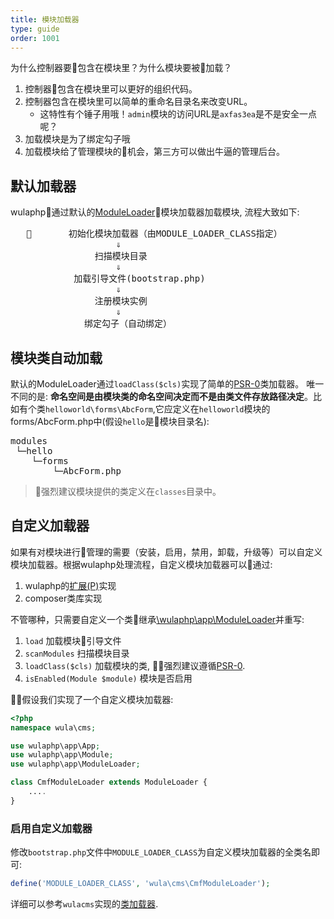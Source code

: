 ```yaml
---
title: 模块加载器
type: guide
order: 1001
---
```


为什么控制器要包含在模块里？为什么模块要被加载？

1. 控制器包含在模块里可以更好的组织代码。
2. 控制器包含在模块里可以简单的重命名目录名来改变URL。
    * 这特性有个锤子用哦！`admin`模块的访问URL是`axfas3ea`是不是安全一点呢？
3. 加载模块是为了绑定勾子哦
4. 加载模块给了管理模块的机会，第三方可以做出牛逼的管理后台。

## 默认加载器

wulaphp通过默认的[ModuleLoader](https://github.com/ninggf/wulaphp/blob/v2.0/wulaphp/app/ModuleLoader.php)模块加载器加载模块, 流程大致如下:

<pre>
          初始化模块加载器（由MODULE_LOADER_CLASS指定）
                    &dArr;
                扫描模块目录
                    &dArr;
            加载引导文件(bootstrap.php)
                    &dArr;
                注册模块实例
                    &dArr;
              绑定勾子（自动绑定）
</pre>

## 模块类自动加载

默认的ModuleLoader通过`loadClass($cls)`实现了简单的[PSR-0](https://github.com/php-fig/fig-standards/blob/master/accepted/PSR-0.md)类加载器。
唯一不同的是: **命名空间是由模块类的命名空间决定而不是由类文件存放路径决定**。比如有个类`helloworld\forms\AbcForm`,它应定义在`helloworld`模块的forms/AbcForm.php中(假设`hello`是模块目录名):
<pre>
modules
 └─hello
    └─forms
        └─AbcForm.php
</pre>

> 强烈建议模块提供的类定义在`classes`目录中。

## 自定义加载器

如果有对模块进行管理的需要（安装，启用，禁用，卸载，升级等）可以自定义模块加载器。根据wulaphp处理流程，自定义模块加载器可以通过:

1. wulaphp的[扩展(P)](../mvc/plugin.html)实现
2. composer类库实现

不管哪种，只需要自定义一个类继承[\wulaphp\app\ModuleLoader](https://github.com/ninggf/wulaphp/blob/v2.0/wulaphp/app/ModuleLoader.php)并重写:

1. `load` 加载模块引导文件
2. `scanModules` 扫描模块目录
3. `loadClass($cls)` 加载模块的类, 强烈建议遵循[PSR-0](https://github.com/php-fig/fig-standards/blob/master/accepted/PSR-0.md).
4. `isEnabled(Module $module)` 模块是否启用

假设我们实现了一个自定义模块加载器:

```php
<?php
namespace wula\cms;

use wulaphp\app\App;
use wulaphp\app\Module;
use wulaphp\app\ModuleLoader;

class CmfModuleLoader extends ModuleLoader {
    ....
}
```

### 启用自定义加载器

修改`bootstrap.php`文件中`MODULE_LOADER_CLASS`为自定义模块加载器的全类名即可:

```php
define('MODULE_LOADER_CLASS', 'wula\cms\CmfModuleLoader');
```

详细可以参考`wulacms`实现的[类加载器](https://github.com/ninggf/wulacms_extension_cms/blob/master/src/wula/cms/CmfModuleLoader.php).